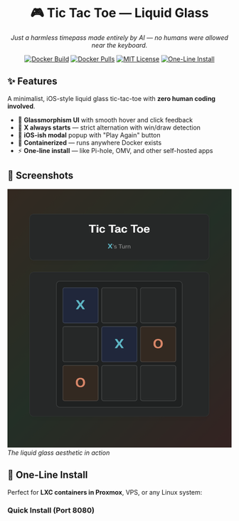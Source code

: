 <div align="center">

# 🎮 Tic Tac Toe — Liquid Glass

*Just a harmless timepass made entirely by AI — no humans were allowed near the keyboard.*

[![Docker Build](https://img.shields.io/github/actions/workflow/status/JungleeAadmi/tictactoe/docker.yml?branch=main&logo=github&label=Docker%20Build)](https://github.com/JungleeAadmi/tictactoe/actions)
[![Docker Pulls](https://img.shields.io/badge/docker-ghcr.io%2Fjungleeaadmi%2Ftictactoe-blue?logo=docker)](https://github.com/JungleeAadmi/tictactoe/pkgs/container/tictactoe)
[![MIT License](https://img.shields.io/badge/license-MIT-green.svg)](LICENSE)
[![One-Line Install](https://img.shields.io/badge/install-one%20command-brightgreen.svg)](#-one-line-install)

</div>

## ✨ Features

A minimalist, iOS-style liquid glass tic-tac-toe with **zero human coding involved**.

- 🌟 **Glassmorphism UI** with smooth hover and click feedback
- 🎯 **X always starts** — strict alternation with win/draw detection  
- 📱 **iOS-ish modal** popup with "Play Again" button
- 🐳 **Containerized** — runs anywhere Docker exists
- ⚡ **One-line install** — like Pi-hole, OMV, and other self-hosted apps

## 📸 Screenshots

![Game Screenshot](IMAGES/Screenshots/tictactoe-game-screenshot.png)
*The liquid glass aesthetic in action*

## 🚀 One-Line Install

Perfect for **LXC containers in Proxmox**, VPS, or any Linux system:

### Quick Install (Port 8080)
